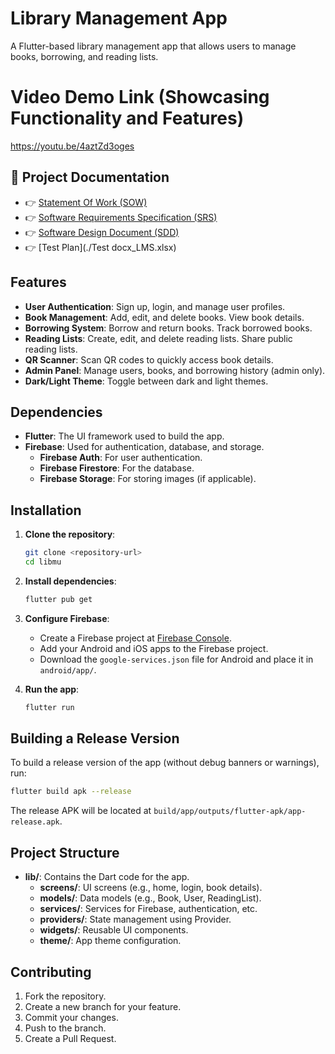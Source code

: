 # Library Management App

A Flutter-based library management app that allows users to manage books, borrowing, and reading lists.

# Video Demo Link (Showcasing Functionality and Features)

https://youtu.be/4aztZd3oges

## 📄 Project Documentation

- 👉 [Statement Of Work (SOW)](./SOW_LMS.pdf)
- 👉 [Software Requirements Specification (SRS)](./SRS.final.pdf)
- 👉 [Software Design Document (SDD)](./Project_SDD_Team-1.pdf)
- 👉 [Test Plan](./Test docx_LMS.xlsx)


## Features

- **User Authentication**: Sign up, login, and manage user profiles.
- **Book Management**: Add, edit, and delete books. View book details.
- **Borrowing System**: Borrow and return books. Track borrowed books.
- **Reading Lists**: Create, edit, and delete reading lists. Share public reading lists.
- **QR Scanner**: Scan QR codes to quickly access book details.
- **Admin Panel**: Manage users, books, and borrowing history (admin only).
- **Dark/Light Theme**: Toggle between dark and light themes.

## Dependencies

- **Flutter**: The UI framework used to build the app.
- **Firebase**: Used for authentication, database, and storage.
  - **Firebase Auth**: For user authentication.
  - **Firebase Firestore**: For the database.
  - **Firebase Storage**: For storing images (if applicable).

## Installation

1. **Clone the repository**:
   ```bash
   git clone <repository-url>
   cd libmu
   ```

2. **Install dependencies**:
   ```bash
   flutter pub get
   ```

3. **Configure Firebase**:
   - Create a Firebase project at [Firebase Console](https://console.firebase.google.com/).
   - Add your Android and iOS apps to the Firebase project.
   - Download the `google-services.json` file for Android and place it in `android/app/`.

4. **Run the app**:
   ```bash
   flutter run
   ```

## Building a Release Version

To build a release version of the app (without debug banners or warnings), run:

```bash
flutter build apk --release
```

The release APK will be located at `build/app/outputs/flutter-apk/app-release.apk`.

## Project Structure

- **lib/**: Contains the Dart code for the app.
  - **screens/**: UI screens (e.g., home, login, book details).
  - **models/**: Data models (e.g., Book, User, ReadingList).
  - **services/**: Services for Firebase, authentication, etc.
  - **providers/**: State management using Provider.
  - **widgets/**: Reusable UI components.
  - **theme/**: App theme configuration.

## Contributing

1. Fork the repository.
2. Create a new branch for your feature.
3. Commit your changes.
4. Push to the branch.
5. Create a Pull Request.
